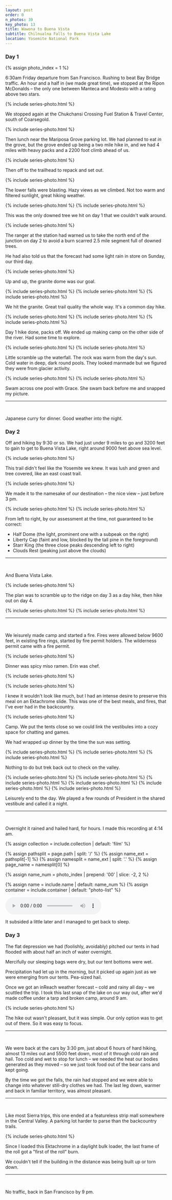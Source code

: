 ```yaml
---
layout: post
order: 0
n_photos: 39
key_photo: 13
title: Wawona to Buena Vista
subtitle: Chilnualna Falls to Buena Vista Lake
location: Yosemite National Park
---
```


### Day 1

{% assign photo_index = 1 %}

6:30am Friday departure from San Francisco. Rushing to beat Bay Bridge traffic. An hour and a half in (we made great time), we stopped at the Ripon McDonalds – the only one between Manteca and Modesto with a rating above two stars.

{% include series-photo.html %}

We stopped again at the Chukchansi Crossing Fuel Station & Travel Center, south of Coarsegold.

{% include series-photo.html %}

Then lunch near the Mariposa Grove parking lot. We had planned to eat *in* the grove, but the grove ended up being a two mile hike in, and we had 4 miles with heavy packs and a 2200 foot climb ahead of us.

{% include series-photo.html %}

Then off to the trailhead to repack and set out.

{% include series-photo.html %}

The lower falls were blasting. Hazy views as we climbed. Not too warm and filtered sunlight, great hiking weather.

{% include series-photo.html %}
{% include series-photo.html %}

This was the only downed tree we hit on day 1 that we couldn't walk around.

{% include series-photo.html %}

The ranger at the station had warned us to take the north end of the junction on day 2 to avoid a burn scarred 2.5 mile segment full of downed trees.

He had also told us that the forecast had some light rain in store on Sunday, our third day.

{% include series-photo.html %}

Up and up, the granite dome was our goal.

{% include series-photo.html %}
{% include series-photo.html %}
{% include series-photo.html %}

We hit the granite. Great trail quality the whole way. It's a common day hike.

{% include series-photo.html %}
{% include series-photo.html %}
{% include series-photo.html %}

Day 1 hike done, packs off. We ended up making camp on the other side of the river. Had some time to explore.

{% include series-photo.html %}
{% include series-photo.html %}

Little scramble up the waterfall. The rock was warm from the day's sun. Cold water in deep, dark round pools. They looked manmade but we figured they were from glacier activity.

{% include series-photo.html %}
{% include series-photo.html %}

Swam across one pool with Grace. She swam back before me and snapped my picture.

<hr>
<br>

Japanese curry for dinner. Good weather into the night.

### Day 2

Off and hiking by 9:30 or so. We had just under 9 miles to go and 3200 feet to gain to get to Buena Vista Lake, right around 9000 feet above sea level.

{% include series-photo.html %}

This trail didn't feel like the Yosemite we knew. It was lush and green and tree covered, like an east coast trail.

{% include series-photo.html %}

We made it to the namesake of our destination – the nice view – just before 3 pm.

{% include series-photo.html %}
{% include series-photo.html %}

From left to right, by our assessment at the time, not guaranteed to be correct:
- Half Dome (the light, prominent one with a subpeak on the right)
- Liberty Cap (faint and low, blocked by the tall pine in the foreground)
- Starr King (the three close peaks descending left to right)
- Clouds Rest (peaking just above the clouds)

<hr>
<br>

And Buena Vista Lake.

{% include series-photo.html %}

The plan was to scramble up to the ridge on day 3 as a day hike, then hike out on day 4.

{% include series-photo.html %}
{% include series-photo.html %}

<hr>
<br>

We leisurely made camp and started a fire. Fires were allowed below 9600 feet, in existing fire rings, started by fire permit holders. The wilderness permit came with a fire permit.

{% include series-photo.html %}

Dinner was spicy miso ramen. Erin was chef.

{% include series-photo.html %}

{% include series-photo.html %}

I knew it wouldn't look like much, but I had an intense desire to preserve this meal on an Ektachrome slide. This was one of the best meals, and fires, that I've ever had in the backcountry.

{% include series-photo.html %}

Camp. We put the tents close so we could link the vestibules into a cozy space for chatting and games.

We had wrapped up dinner by the time the sun was setting.

{% include series-photo.html %}
{% include series-photo.html %}
{% include series-photo.html %}

Nothing to do but trek back out to check on the valley.

{% include series-photo.html %}
{% include series-photo.html %}
{% include series-photo.html %}
{% include series-photo.html %}
{% include series-photo.html %}
{% include series-photo.html %}

Leisurely end to the day. We played a few rounds of President in the shared vestibule and called it a night.

<hr>
<br>

Overnight it rained and hailed hard, for hours. I made this recording at 4:14 am.

{% assign collection = include.collection | default: 'film' %}

{% assign pathsplit = page.path | split: '/' %}
{% assign name_ext = pathsplit[-1] %}
{% assign namesplit = name_ext | split: '.' %}
{% assign page_name = namesplit[0] %}

{% assign name_num = photo_index | prepend: '00' | slice: -2, 2 %}

{% assign name = include.name | default: name_num %}
{% assign container = include.container | default: "photo-list" %}

<audio controls>
  <source src="/assets/audio/{{ page_name }}/hail.mp3" type="audio/mp3"></source>
</audio>

It subsided a little later and I managed to get back to sleep.

### Day 3

The flat depression we had (foolishly, avoidably) pitched our tents in had flooded with about half an inch of water overnight.

Mercifully our sleeping bags were dry, but our tent bottoms were wet.

Precipitation had let up in the morning, but it picked up again just as we were emerging from our tents. Pea-sized hail.

Once we got an inReach weather forecast – cold and rainy all day – we scuttled the trip. I took this last snap of the lake on our way out, after we'd made coffee under a tarp and broken camp, around 9 am.

{% include series-photo.html %}

The hike out wasn't pleasant, but it was simple. Our only option was to get out of there. So it was easy to focus.

<hr>
<br>

We were back at the cars by 3:30 pm, just about 6 hours of hard hiking, almost 13 miles out and 5500 feet down, most of it through cold rain and hail. Too cold and wet to stop for lunch – we needed the heat our bodies generated as they moved – so we just took food out of the bear cans and kept going.

By the time we got the falls, the rain had stopped and we were able to change into whatever still-dry clothes we had. The last leg down, warmer and back in familiar territory, was almost pleasant.

<hr>
<br>

Like most Sierra trips, this one ended at a featureless strip mall somewhere in the Central Valley. A parking lot harder to parse than the backcountry trails.

{% include series-photo.html %}

Since I loaded this Ektachrome in a daylight bulk loader, the last frame of the roll got a "first of the roll" burn.

We couldn't tell if the building in the distance was being built up or torn down.

<hr>
<br>

No traffic, back in San Francisco by 9 pm.